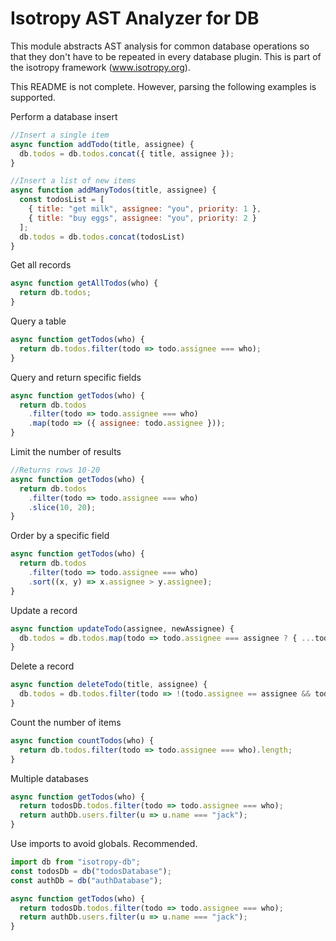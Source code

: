 Isotropy AST Analyzer for DB
============================
This module abstracts AST analysis for common  database operations so that they don't have to be repeated in every database plugin.
This is part of the isotropy framework (www.isotropy.org).

This README is not complete. However, parsing the following examples is supported.

Perform a database insert
```javascript
//Insert a single item
async function addTodo(title, assignee) {
  db.todos = db.todos.concat({ title, assignee });
}

//Insert a list of new items
async function addManyTodos(title, assignee) {
  const todosList = [
    { title: "get milk", assignee: "you", priority: 1 },
    { title: "buy eggs", assignee: "you", priority: 2 }
  ];
  db.todos = db.todos.concat(todosList)
}
```

Get all records
```javascript
async function getAllTodos(who) {
  return db.todos;
}
```

Query a table
```javascript
async function getTodos(who) {
  return db.todos.filter(todo => todo.assignee === who);
}
```

Query and return specific fields
```javascript
async function getTodos(who) {
  return db.todos
    .filter(todo => todo.assignee === who)
    .map(todo => ({ assignee: todo.assignee }));
}
```

Limit the number of results
```javascript
//Returns rows 10-20
async function getTodos(who) {
  return db.todos
    .filter(todo => todo.assignee === who)
    .slice(10, 20);
}
```

Order by a specific field
```javascript
async function getTodos(who) {
  return db.todos
    .filter(todo => todo.assignee === who)
    .sort((x, y) => x.assignee > y.assignee);
}
```

Update a record
```javascript
async function updateTodo(assignee, newAssignee) {
  db.todos = db.todos.map(todo => todo.assignee === assignee ? { ...todo, assignee: newAssignee } : todo);
}
```

Delete a record
```javascript
async function deleteTodo(title, assignee) {
  db.todos = db.todos.filter(todo => !(todo.assignee == assignee && todo.title === title));
}
```

Count the number of items
```javascript
async function countTodos(who) {
  return db.todos.filter(todo => todo.assignee === who).length;
}
```

Multiple databases
```javascript
async function getTodos(who) {
  return todosDb.todos.filter(todo => todo.assignee === who);
  return authDb.users.filter(u => u.name === "jack");
}
```

Use imports to avoid globals. Recommended.
```javascript
import db from "isotropy-db";
const todosDb = db("todosDatabase");
const authDb = db("authDatabase");

async function getTodos(who) {
  return todosDb.todos.filter(todo => todo.assignee === who);
  return authDb.users.filter(u => u.name === "jack");
}
```
